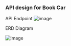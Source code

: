 ### API design for Book Car

API Endpoint 
![image](https://github.com/Budi721/booking-api/assets/65442450/3029b655-ff10-4072-99f1-e7dc790df9b0)

ERD Diagram

![image](https://github.com/Budi721/booking-api/assets/65442450/d3eb1e06-f653-4d65-b944-b4519b93ea2c)

